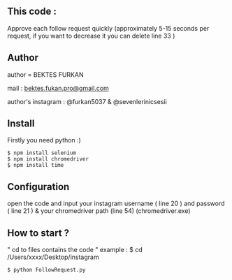 ## This code :
Approve each follow request quickly (approximately 5-15 seconds per request, if you want to decrease it you can delete line 33 )

## Author

author = BEKTES FURKAN

mail : bektes.fukan.pro@gmail.com

author's instagram : @furkan5037 & @sevenlerinicsesii 

## Install

Firstly you need python :)

```
$ npm install selenium
$ npm install chromedriver
$ npm install time
```
## Configuration

open the code and input your instagram username ( line 20 )  and password ( line 21 ) & your chromedriver path (line 54) (chromedriver.exe)

## How to start ?

" cd to files contains the code " example : $ cd /Users/xxxx/Desktop/instagram
```
$ python FollowRequest.py
```
